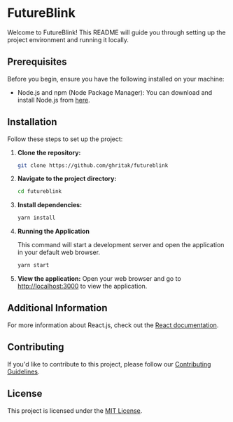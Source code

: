 # FutureBlink

Welcome to FutureBlink! This README will guide you through setting up the project environment and running it locally.

## Prerequisites

Before you begin, ensure you have the following installed on your machine:

- Node.js and npm (Node Package Manager): You can download and install Node.js from [here](https://nodejs.org/).

## Installation

Follow these steps to set up the project:

1. **Clone the repository:**

   ```bash
   git clone https://github.com/ghritak/futureblink
   ```

2. **Navigate to the project directory:**

   ```bash
   cd futureblink
   ```

3. **Install dependencies:**

   ```bash
   yarn install
   ```

4. **Running the Application**

   This command will start a development server and open the application in your default web browser.

   ```bash
   yarn start
   ```

5. **View the application:**
   Open your web browser and go to [http://localhost:3000](http://localhost:3000) to view the application.

## Additional Information

For more information about React.js, check out the [React documentation](https://reactjs.org/docs/getting-started.html).

## Contributing

If you'd like to contribute to this project, please follow our [Contributing Guidelines](CONTRIBUTING.md).

## License

This project is licensed under the [MIT License](LICENSE).
